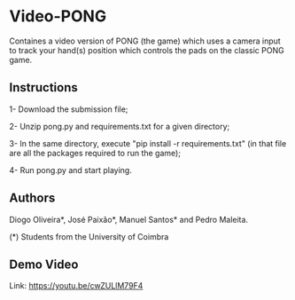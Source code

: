 # Video-PONG
Containes a video version of PONG (the game) which uses a camera input to track your hand(s) position which controls the pads on the classic PONG game.

## Instructions
1- Download the submission file;

2- Unzip pong.py and requirements.txt for a given directory;

3- In the same directory, execute "pip install -r requirements.txt" (in that file are all the packages required to run the game);

4- Run pong.py and start playing.

## Authors
Diogo Oliveira*, José Paixão*, Manuel Santos* and Pedro Maleita.

(*) Students from the University of Coimbra

## Demo Video
Link: https://youtu.be/cwZULlM79F4
